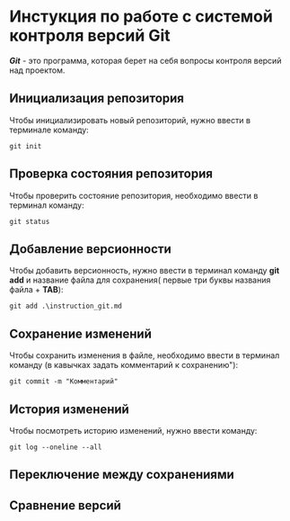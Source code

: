 # Инстукция по работе с системой контроля версий Git

***Git*** - это программа, которая берет на себя вопросы контроля версий над проектом.

## Инициализация репозитория

Чтобы инициализировать новый репозиторий, нужно ввести в терминале команду:

    git init


## Проверка состояния репозитория

Чтобы проверить состояние репозитория, необходимо ввести в терминал команду:

    git status

## Добавление версионности

Чтобы добавить версионность, нужно ввести в терминал команду **git add** и название файла для сохранения( первые три буквы названия файла + **TAB**):

    git add .\instruction_git.md

## Сохранение изменений

Чтобы сохранить изменения в файле, необходимо ввести в терминал команду (в кавычках задать комментарий к сохранению"):

    git commit -m "Комментарий"

## История изменений 

Чтобы посмотреть историю изменений, нужно ввести команду:

    git log --oneline --all

## Переключение между сохранениями

## Сравнение версий